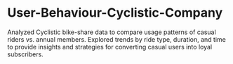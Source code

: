 # User-Behaviour-Cyclistic-Company
Analyzed Cyclistic bike-share data to compare usage patterns of casual riders vs. annual members. Explored trends by ride type, duration, and time to provide insights and strategies for converting casual users into loyal subscribers.
